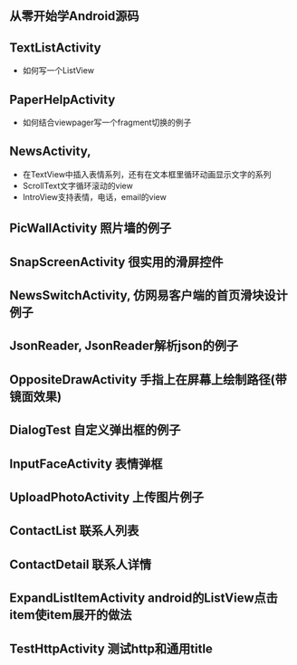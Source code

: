 ##  从零开始学Android源码

## TextListActivity
- 如何写一个ListView

## PaperHelpActivity
- 如何结合viewpager写一个fragment切换的例子


## NewsActivity,
- 在TextView中插入表情系列，还有在文本框里循环动画显示文字的系列
- ScrollText文字循环滚动的view
- IntroView支持表情，电话，email的view

## PicWallActivity 照片墙的例子

## SnapScreenActivity 很实用的滑屏控件

## NewsSwitchActivity, 仿网易客户端的首页滑块设计例子

## JsonReader, JsonReader解析json的例子

## OppositeDrawActivity 手指上在屏幕上绘制路径(带镜面效果)

## DialogTest 自定义弹出框的例子

## InputFaceActivity 表情弹框

## UploadPhotoActivity 上传图片例子

## ContactList 联系人列表

## ContactDetail 联系人详情

## ExpandListItemActivity android的ListView点击item使item展开的做法

## TestHttpActivity 测试http和通用title